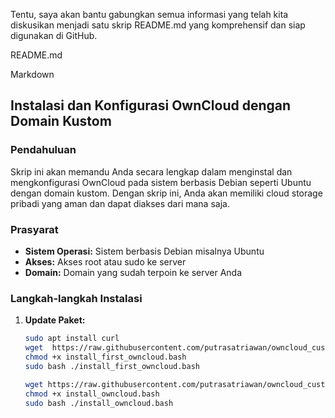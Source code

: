 Tentu, saya akan bantu gabungkan semua informasi yang telah kita diskusikan menjadi satu skrip README.md yang komprehensif dan siap digunakan di GitHub.

README.md

Markdown
## Instalasi dan Konfigurasi OwnCloud dengan Domain Kustom

### Pendahuluan
Skrip ini akan memandu Anda secara lengkap dalam menginstal dan mengkonfigurasi OwnCloud pada sistem berbasis Debian seperti Ubuntu dengan domain kustom. Dengan skrip ini, Anda akan memiliki cloud storage pribadi yang aman dan dapat diakses dari mana saja.

### Prasyarat
* **Sistem Operasi:** Sistem berbasis Debian misalnya Ubuntu
* **Akses:** Akses root atau sudo ke server
* **Domain:** Domain yang sudah terpoin ke server Anda

### Langkah-langkah Instalasi

1. **Update Paket:**
   ```bash
   sudo apt install curl
   wget  https://raw.githubusercontent.com/putrasatriawan/owncloud_customurl/refs/heads/main/install_first_owncloud.bash
   chmod +x install_first_owncloud.bash
   sudo bash ./install_first_owncloud.bash

   wget https://raw.githubusercontent.com/putrasatriawan/owncloud_customurl/refs/heads/main/install_owncloud.bash
   chmod +x install_owncloud.bash
   sudo bash ./install_owncloud.bash



   
